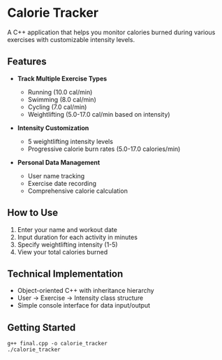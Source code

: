 # Calorie Tracker

A C++ application that helps you monitor calories burned during various exercises with customizable intensity levels.

## Features

- **Track Multiple Exercise Types**
  - Running (10.0 cal/min)
  - Swimming (8.0 cal/min)
  - Cycling (7.0 cal/min)
  - Weightlifting (5.0-17.0 cal/min based on intensity)

- **Intensity Customization**
  - 5 weightlifting intensity levels
  - Progressive calorie burn rates (5.0-17.0 calories/min)

- **Personal Data Management**
  - User name tracking
  - Exercise date recording
  - Comprehensive calorie calculation

## How to Use

1. Enter your name and workout date
2. Input duration for each activity in minutes
3. Specify weightlifting intensity (1-5)
4. View your total calories burned

## Technical Implementation

- Object-oriented C++ with inheritance hierarchy
- User → Exercise → Intensity class structure
- Simple console interface for data input/output

## Getting Started

```
g++ final.cpp -o calorie_tracker
./calorie_tracker
